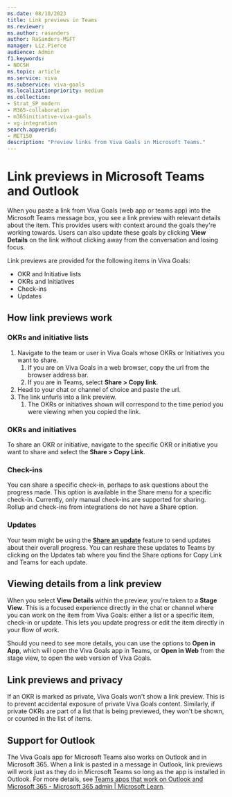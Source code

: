 ```yaml
---
ms.date: 08/10/2023
title: Link previews in Teams 
ms.reviewer: 
ms.author: rasanders
author: RaSanders-MSFT
manager: Liz.Pierce
audience: Admin
f1.keywords:
- NOCSH
ms.topic: article
ms.service: viva
ms.subservice: viva-goals
ms.localizationpriority: medium
ms.collection:  
- Strat_SP_modern
- M365-collaboration
- m365initiative-viva-goals
- vg-integration  
search.appverid:
- MET150
description: "Preview links from Viva Goals in Microsoft Teams."
---
```


# Link previews in Microsoft Teams and Outlook

When you paste a link from Viva Goals (web app or teams app) into the Microsoft Teams message box, you see a link preview with relevant details about the item. This provides users with context around the goals they're working towards. Users can also update these goals by clicking **View Details** on the link without clicking away from the conversation and losing focus.

Link previews are provided for the following items in Viva Goals:

- OKR and Initiative lists
- OKRs and Initiatives
- Check-ins
- Updates

## How link previews work

### OKRs and initiative lists

1. Navigate to the team or user in Viva Goals whose OKRs or Initiatives you want to share.
    1. If you are on Viva Goals in a web browser, copy the url from the browser address bar.
    1. If you are in Teams, select **Share > Copy link**.
1. Head to your chat or channel of choice and paste the url.
1. The link unfurls into a link preview.
    1. The OKRs or initiatives shown will correspond to the time period you were viewing when you copied the link.

### OKRs and initiatives

To share an OKR or initiative, navigate to the specific OKR or initiative you want to share and select the **Share > Copy Link**.

### Check-ins

You can share a specific check-in, perhaps to ask questions about the progress made. This option is available in the Share menu for a specific check-in. Currently, only manual check-ins are supported for sharing. Rollup and check-ins from integrations do not have a Share option.

### Updates

Your team might be using the **[Share an update](goals-broadcast.md)** feature to send updates about their overall progress. You can reshare these updates to Teams by clicking on the Updates tab where you find the Share options for Copy Link and Teams for each update.

## Viewing details from a link preview

When you select **View Details** within the preview, you're taken to a **Stage View**. This is a focused experience directly in the chat or channel where you can work on the item from Viva Goals: either a list or a specific item, check-in or update. This lets you update progress or edit the item directly in your flow of work.

Should you need to see more details, you can use the options to **Open in App**, which will open the Viva Goals app in Teams, or **Open in Web** from the stage view, to open the web version of Viva Goals.

## Link previews and privacy

If an OKR is marked as private, Viva Goals won't show a link preview. This is to prevent accidental exposure of private Viva Goals content. Similarly, if private OKRs are part of a list that is being previewed, they won't be shown, or counted in the list of items.  

## Support for Outlook

The Viva Goals app for Microsoft Teams also works on Outlook and in Microsoft 365. When a link is pasted in a message in Outlook, link previews will work just as they do in Microsoft Teams so long as the app is installed in Outlook. For more details, see [Teams apps that work on Outlook and Microsoft 365 - Microsoft 365 admin | Microsoft Learn](/microsoft-365/admin/manage/teams-apps-work-on-outlook-and-m365?view=o365-worldwide).
